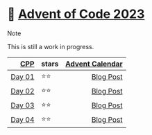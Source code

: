 # 🎄 [Advent of Code 2023](https://adventofcode.com/2023)

> [!NOTE]  
> This is still a work in progress.

|                    [CPP](src) | stars | [Advent Calendar](https://malukenho.github.io/post/2023/12/01/advent-of-code-2023.html) | 
|------------------------------:|-------|----------------------------------------------------------------------------------------:|
| [Day 01](src/Solution_01.cpp) | ⭐⭐️️  |                    [Blog Post](https://malukenho.github.io/post/2023/12/01/day-01.html) |
| [Day 02](src/Solution_02.cpp) | ⭐⭐️️  |                    [Blog Post](https://malukenho.github.io/post/2023/12/02/day-02.html) |
| [Day 03](src/Solution_03.cpp) | ⭐⭐️️️ |                    [Blog Post](https://malukenho.github.io/post/2023/12/03/day-03.html) |
| [Day 04](src/Solution_04.cpp) | ⭐⭐️️️ |                    [Blog Post](https://malukenho.github.io/post/2023/12/04/day-04.html) |
